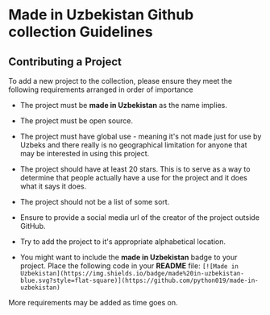# Made in Uzbekistan Github collection Guidelines

## Contributing a Project

To add a new project to the collection, please ensure they meet the following requirements arranged in order of importance

* The project must be **made in Uzbekistan** as the name implies.

* The project must be open source.

* The project must have global use - meaning it's not made just for use by Uzbeks and there really is no geographical limitation for anyone that may be interested in using this project.
* The project should have at least 20 stars. This is to serve as a way to determine that people actually have a use for the project and it does what it says it does.
* The project should not be a list of some sort.
* Ensure to provide a social media url of the creator of the project outside GitHub.
* Try to add the project to it's appropriate alphabetical location.

* You might want to include the **made in Uzbekistan** badge to your project. Place the following code in your **README** file:
`[![Made in Uzbekistan](https://img.shields.io/badge/made%20in-uzbekistan-blue.svg?style=flat-square)](https://github.com/python019/made-in-uzbekistan)`

More requirements may be added as time goes on.